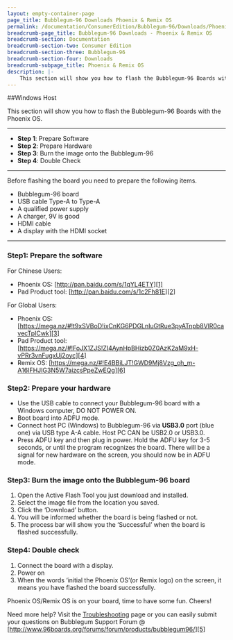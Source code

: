 ```yaml
---
layout: empty-container-page
page_title: Bubblegum-96 Downloads Phoenix & Remix OS
permalink: /documentation/ConsumerEdition/Bubblegum-96/Downloads/Phoenix&Remix.md/
breadcrumb-page_title: Bubblegum-96 Downloads - Phoenix & Remix OS
breadcrumb-section: Documentation
breadcrumb-section-two: Consumer Edition
breadcrumb-section-three: Bubblegum-96
breadcrumb-section-four: Downloads
breadcrumb-subpage_title: Phoenix & Remix OS
description: |-
    This section will show you how to flash the Bubblegum-96 Boards with the Phoenix OS.
---
```

##Windows Host

This section will show you how to flash the Bubblegum-96 Boards with the Phoenix OS.

***

- **Step 1**: Prepare Software
- **Step 2**: Prepare Hardware
- **Step 3**: Burn the image onto the Bubblegum-96
- **Step 4**: Double Check

***

Before flashing the board you need to prepare the following items.

- Bubblegum-96 board
- USB cable Type-A to Type-A
- A qualified power supply
- A charger, 9V is good
- HDMI cable
- A display with the HDMI socket

***
### **Step1:** Prepare the software
For Chinese Users:
- Phoenix OS: [http://pan.baidu.com/s/1qYL4ETY][1]
- Pad Product tool: [http://pan.baidu.com/s/1c2Fh81E][2]

For Global Users:
- Phoenix OS: [https://mega.nz/#!t9xSVBoD!ixCnKG6PDGLnIuGtRue3pyATnpb8VlR0cavecTpICwk][3]
- Pad Product tool: [https://mega.nz/#!FoJX1ZJS!ZI4AynHpBHizb0Z0AzK2aM9xH-vPRr3vnFugxUj2oyc][4]
- Remix OS: [https://mega.nz/#!E4BBiLJT!GWD9Mj8Vzg_oh_m-A16IFHJIG3N5W7aizcsPpeZwEQg][6]


### **Step2:** Prepare your hardware
- Use the USB cable to connect your Bubblegum-96 board with a Windows computer, DO NOT POWER ON.
- Boot board into ADFU mode.
 - Connect host PC (Windows) to Bubblegum-96 via **USB3.0** port (blue one) via USB type A-A cable. Host PC CAN be USB2.0 or USB3.0.
 - Press ADFU key and then plug in power. Hold the ADFU key for 3-5 seconds, or until the program recognizes the board. There will be a signal for new hardware on the screen, you should now be in ADFU mode.

### **Step3:** Burn the image onto the Bubblegum-96 board
1. Open the Active Flash Tool you just download and installed.
2. Select the image file from the location you saved.
3. Click the ‘Download’ button.
4. You will be informed whether the board is being flashed or not.
5. The process bar will show you the ‘Successful’ when the board is flashed successfully.

### **Step4:** Double check
1. Connect the board with a display.
2. Power on
3. When the words ‘initial the Phoenix OS’(or Remix logo) on the screen, it means you have flashed the board successfully.

Phoenix OS/Remix OS is on your board, time to have some fun. Cheers!

Need more help? Visit the [Troubleshooting](../Troubleshoot/) page or you can easily submit your questions on Bubblegum Support Forum @ [http://www.96boards.org/forums/forum/products/bubblegum96/][5]







  [1]: http://pan.baidu.com/s/1qYL4ETY
  [2]: http://pan.baidu.com/s/1c2Fh81E
  [3]: https://mega.nz/#!8lRl1BYR!ixCnKG6PDGLnIuGtRue3pyATnpb8VlR0cavecTpICwk
  [4]: https://mega.nz/#!FoJX1ZJS!ZI4AynHpBHizb0Z0AzK2aM9xH-vPRr3vnFugxUj2oyc
  [5]: http://www.96boards.org/forums/forum/products/bubblegum96/
  [6]: https://mega.nz/#!E4BBiLJT!GWD9Mj8Vzg_oh_m-A16IFHJIG3N5W7aizcsPpeZwEQg
